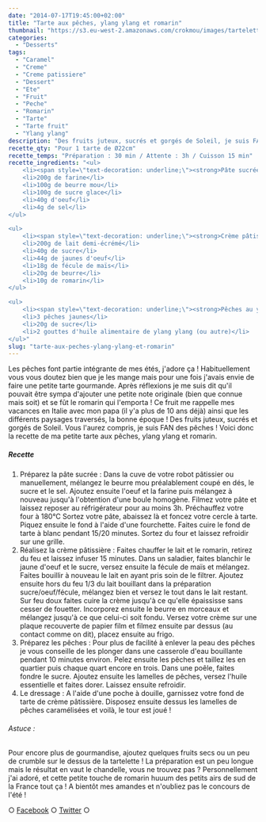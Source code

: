 ```yaml
---
date: "2014-07-17T19:45:00+02:00"
title: "Tarte aux pêches, ylang ylang et romarin"
thumbnail: "https://s3.eu-west-2.amazonaws.com/crokmou/images/tartelette-peche-ylang-ylang-creme-romarin.jpg"
categories:
  - "Desserts"
tags:
  - "Caramel"
  - "Creme"
  - "Creme patissiere"
  - "Dessert"
  - "Ete"
  - "Fruit"
  - "Peche"
  - "Romarin"
  - "Tarte"
  - "Tarte fruit"
  - "Ylang ylang"
description: "Des fruits juteux, sucrés et gorgés de Soleil, je suis FAN des pêches ! Voici donc la recette de ma petite tarte aux pêches, ylang ylang et romarin."
recette_qty: "Pour 1 tarte de Ø22cm"
recette_temps: "Préparation : 30 min / Attente : 3h / Cuisson 15 min"
recette_ingredients: "<ul>
	<li><span style=\"text-decoration: underline;\"><strong>Pâte sucrée :</strong></span></li>
	<li>200g de farine</li>
	<li>100g de beurre mou</li>
	<li>100g de sucre glace</li>
	<li>40g d'oeuf</li>
	<li>4g de sel</li>
</ul>

<ul>
	<li><span style=\"text-decoration: underline;\"><strong>Crème pâtissière au romarin :</strong></span></li>
	<li>200g de lait demi-écrémé</li>
	<li>40g de sucre</li>
	<li>44g de jaunes d'oeuf</li>
	<li>18g de fécule de maïs</li>
	<li>20g de beurre</li>
	<li>10g de romarin</li>
</ul>

<ul>
	<li><span style=\"text-decoration: underline;\"><strong>Pêches au ylang ylang :</strong></span></li>
	<li>3 pêches jaunes</li>
	<li>20g de sucre</li>
	<li>2 gouttes d'huile alimentaire de ylang ylang (ou autre)</li>
</ul>"
slug: "tarte-aux-peches-ylang-ylang-et-romarin"
---
```


Les pêches font partie intégrante de mes étés, j'adore ça ! Habituellement vous vous doutez bien que je les mange mais pour une fois j'avais envie de faire une petite tarte gourmande. Après réflexions je me suis dit qu'il pouvait être sympa d'ajouter une petite note originale (bien que connue mais soit) et se fût le romarin qui l'emporta ! Ce fruit me rappelle mes vacances en Italie avec mon papa (il y'a plus de 10 ans déjà) ainsi que les différents paysages traversés, la bonne époque ! Des fruits juteux, sucrés et gorgés de Soleil. Vous l'aurez compris, je suis FAN des pêches ! Voici donc la recette de ma petite tarte aux pêches, ylang ylang et romarin.

##### Recette

1.  Préparez la pâte sucrée : Dans la cuve de votre robot pâtissier ou manuellement, mélangez le beurre mou préalablement coupé en dés, le sucre et le sel. Ajoutez ensuite l'oeuf et la farine puis mélangez à nouveau jusqu'à l'obtention d'une boule homogène. Filmez votre pâte et laissez reposer au réfrigérateur pour au moins 3h. Préchauffez votre four à 180°C Sortez votre pâte, abaissez là et foncez votre cercle à tarte. Piquez ensuite le fond à l'aide d'une fourchette. Faites cuire le fond de tarte à blanc pendant 15/20 minutes. Sortez du four et laissez refroidir sur une grille.
2.  Réalisez la crème pâtissière : Faites chauffer le lait et le romarin, retirez du feu et laissez infuser 15 minutes. Dans un saladier, faites blanchir le jaune d'oeuf et le sucre, versez ensuite la fécule de maïs et mélangez. Faites bouillir à nouveau le lait en ayant pris soin de le filtrer. Ajoutez ensuite hors du feu 1/3 du lait bouillant dans la préparation sucre/oeuf/fécule, mélangez bien et versez le tout dans le lait restant. Sur feu doux faites cuire la crème jusqu'à ce qu'elle épaississe sans cesser de fouetter. Incorporez ensuite le beurre en morceaux et mélangez jusqu'à ce que celui-ci soit fondu. Versez votre crème sur une plaque recouverte de papier film et filmez ensuite par dessus (au contact comme on dit), placez ensuite au frigo.
3.  Préparez les pêches : Pour plus de facilité à enlever la peau des pêches je vous conseille de les plonger dans une casserole d'eau bouillante pendant 10 minutes environ. Pelez ensuite les pêches et taillez les en quartier puis chaque quart encore en trois. Dans une poêle, faites fondre le sucre. Ajoutez ensuite les lamelles de pêches, versez l'huile essentielle et faites dorer. Laissez ensuite refroidir.
4.  Le dressage : A l'aide d'une poche à douille, garnissez votre fond de tarte de crème pâtissière. Disposez ensuite dessus les lamelles de pêches caramélisées et voilà, le tour est joué !

###### Astuce :

Pour encore plus de gourmandise, ajoutez quelques fruits secs ou un peu de crumble sur le dessus de la tartelette ! La préparation est un peu longue mais le résultat en vaut le chandelle, vous ne trouvez pas ? Personnellement j'ai adoré, et cette petite touche de romarin huuum des petits airs de sud de la France tout ça ! A bientôt mes amandes et n'oubliez pas le concours de l'été !

○ [Facebook](https://www.facebook.com/crokmou.blog) ○ [Twitter](https://twitter.com/Crokmou) ○